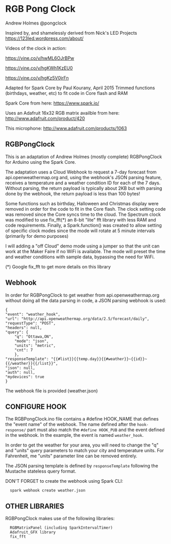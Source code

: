RGB Pong Clock
==============

Andrew Holmes @pongclock

Inspired by, and shamelessly derived from 
    Nick's LED Projects
https://123led.wordpress.com/about/

Videos of the clock in action:

https://vine.co/v/hwML6OJrBPw

https://vine.co/v/hgKWh1KzEU0

https://vine.co/v/hgKz5V0jrFn

Adapted for Spark Core by Paul Kourany, April 2015
Trimmed functions (birthdays, weather, etc) to fit code in Core flash and RAM

Spark Core from here:
https://www.spark.io/

Uses an Adafruit 16x32 RGB matrix availble from here:
http://www.adafruit.com/product/420

This microphone:
http://www.adafruit.com/products/1063

RGBPongClock
------------
This is an adaptation of Andrew Holmes (mostly complete) RGBPongClock for Arduino
using the Spark Core.

The adaptation uses a Cloud Webhook to request a 7-day forecast from api.openweathermap.org
and, using the webhook's JSON parsing feature, receives a temperature and a weather condition
ID for each of the 7 days.  Without parsing, the return payload is typically about 2KB but
with parsing done by the webhook, the return payload is less than 100 bytes!

Some functions such as birthday, Halloween and Christmas display were removed in order for the
code to fit in the Core flash.  The clock setting code was removed since the Core syncs time to
the cloud.  The Spectrum clock was modified to use fix_fft(*) an 8-bit "lite" fft library with
less RAM and code requirements.  Finally, a Spark.function() was created to allow setting of
specific clock modes since the mode will rotate at 5 minute intervals (primarily for demo purposes)

I will adding a "off Cloud" demo mode using a jumper so that the unit can work at the Maker Faire
if no WiFi is available.  The mode will preset the time and weather conditions with sample data,
bypassing the need for WiFi.

(*) Google fix_fft to get more details on this library 

Webhook
-------
In order for RGBPongClock to get weather from api.openweathermap.org without doing all the
data parsing in code, a JSON parsing webhook is used:

```
{
"event": "weather_hook",
"url": "http://api.openweathermap.org/data/2.5/forecast/daily",
"requestType": "POST",
"headers": null,
"query": {
	"q": "Ottawa,ON",
	"mode": "json",
	"units": "metric",
	"cnt": 7
	},
"responseTemplate": "{{#list}}{{temp.day}}{{#weather}}~{{id}}~{{/weather}}{{/list}}",
"json": null,
"auth": null,
"mydevices": true
}
```

The webhook file is provided (weather.json)

CONFIGURE HOOK
--------------
The RGBPongClock.ino file contains a #define HOOK_NAME that defines the "event name" of
the webhook.  The name defined after the ```hook-response/``` part must also match the
```#define HOOK_PUB``` and the event defined in the webhook.  In the example, the event
is named ```weather_hook```.

In order to get the weather for your area, you will need to change the "q" and "units"
query parameters to match your city and temperature units.  For Fahrenheit, me "units"
parameter line can be removed entirely.

The JSON parsing template is defined by ```responseTemplate``` following the Mustache
stateless query format.

DON'T FORGET to create the webhook using Spark CLI:

```  spark webhook create weather.json```

  
OTHER LIBRARIES
---------------

RGBPongClock makes use of the following libraries:
```
  RGBMatrixPanel (including SparkIntervalTimer)
  Adafruit_GFX library
  fix_fft
```
